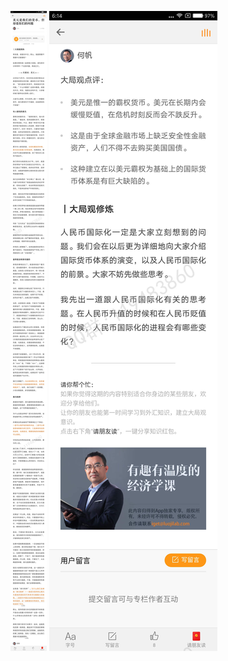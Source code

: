 ![](../../images/2016年12月/HF1207-美元是我们的货币，但却是你们的问题.jpg)
![](../../images/2016年12月/HF1207-美元是我们的货币，但却是你们的问题2.jpg)
